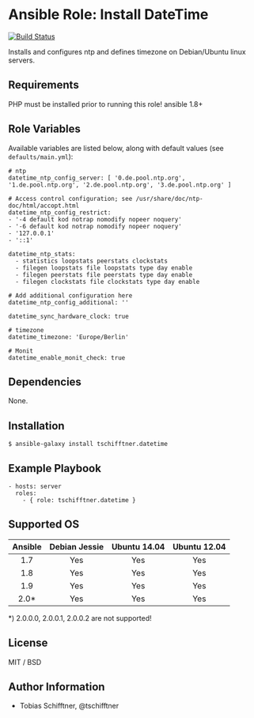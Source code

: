 # Ansible Role: Install DateTime

[![Build Status](https://travis-ci.org/tschifftner/ansible-role-datetime.svg)](https://travis-ci.org/tschifftner/ansible-role-datetime)

Installs and configures ntp and defines timezone on Debian/Ubuntu linux servers.

## Requirements

PHP must be installed prior to running this role!
ansible 1.8+

## Role Variables

Available variables are listed below, along with default values (see `defaults/main.yml`):

```
# ntp
datetime_ntp_config_server: [ '0.de.pool.ntp.org', '1.de.pool.ntp.org', '2.de.pool.ntp.org', '3.de.pool.ntp.org' ]

# Access control configuration; see /usr/share/doc/ntp-doc/html/accopt.html
datetime_ntp_config_restrict:
- '-4 default kod notrap nomodify nopeer noquery'
- '-6 default kod notrap nomodify nopeer noquery'
- '127.0.0.1'
- '::1'

datetime_ntp_stats:
  - statistics loopstats peerstats clockstats
  - filegen loopstats file loopstats type day enable
  - filegen peerstats file peerstats type day enable
  - filegen clockstats file clockstats type day enable

# Add additional configuration here
datetime_ntp_config_additional: ''

datetime_sync_hardware_clock: true

# timezone
datetime_timezone: 'Europe/Berlin'

# Monit
datetime_enable_monit_check: true
```

## Dependencies

None.

## Installation

```
$ ansible-galaxy install tschifftner.datetime
```

## Example Playbook

    - hosts: server
      roles:
        - { role: tschifftner.datetime }

## Supported OS

Ansible          | Debian Jessie    | Ubuntu 14.04    | Ubuntu 12.04
:--------------: | :--------------: | :-------------: | :-------------: 
1.7              | Yes              | Yes             | Yes
1.8              | Yes              | Yes             | Yes
1.9              | Yes              | Yes             | Yes
2.0*             | Yes              | Yes             | Yes

*) 2.0.0.0, 2.0.0.1, 2.0.0.2 are not supported!

## License

MIT / BSD

## Author Information

 - Tobias Schifftner, @tschifftner